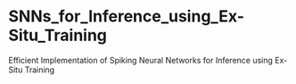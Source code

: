 # SNNs_for_Inference_using_Ex-Situ_Training
Efficient Implementation of Spiking Neural Networks for Inference using Ex-Situ Training
